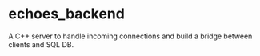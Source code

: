 # echoes_backend
A C++ server to handle incoming connections and build a bridge between clients and SQL DB. 
